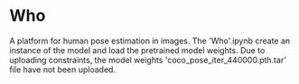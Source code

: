 # Who
A platform for human pose estimation in images. The 'Who'.ipynb create an instance of the model and load the pretrained model weights. Due to uploading constraints, the model weights 'coco_pose_iter_440000.pth.tar' file have not been uploaded.
